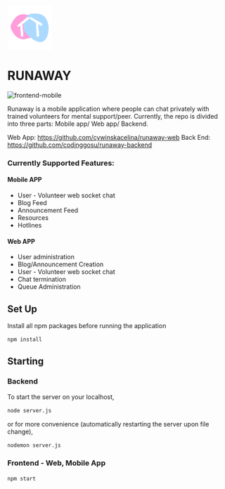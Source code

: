<img src = "/frontend/mobile-app/assets/RunawayLogo.png" width = "100px">

# RUNAWAY
![frontend-mobile](https://github.com/cywinskacelina/runaway/workflows/frontend-mobile/badge.svg)

Runaway is a mobile application where people can chat privately with trained volunteers for mental support/peer.
Currently, the repo is divided into three parts: Mobile app/ Web app/ Backend.


Web App: https://github.com/cywinskacelina/runaway-web
Back End: https://github.com/codinggosu/runaway-backend

### Currently Supported Features:
#### Mobile APP
* User - Volunteer web socket chat
* Blog Feed
* Announcement Feed
* Resources
* Hotlines

#### Web APP
* User administration
* Blog/Announcement Creation
* User - Volunteer web socket chat
* Chat termination
* Queue Administration


## Set Up

Install all npm packages before running the application

```bash
npm install
```
## Starting

### Backend

To start the server on your localhost,

```bash
node server.js
```

or for more convenience (automatically restarting the server upon file change),

```bash
nodemon server.js
```
### Frontend - Web, Mobile App
```bash
npm start
```
